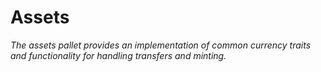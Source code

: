 # Assets

*The assets pallet provides an implementation of common currency traits and functionality for handling transfers and minting.*